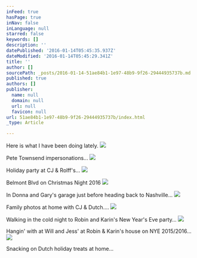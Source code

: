 ```yaml
---
inFeed: true
hasPage: true
inNav: false
inLanguage: null
starred: false
keywords: []
description: ''
datePublished: '2016-01-14T05:45:35.937Z'
dateModified: '2016-01-14T05:45:29.341Z'
title: ''
author: []
sourcePath: _posts/2016-01-14-51ae84b1-1e97-48b9-9f26-29444935737b.md
published: true
authors: []
publisher:
  name: null
  domain: null
  url: null
  favicon: null
url: 51ae84b1-1e97-48b9-9f26-29444935737b/index.html
_type: Article

---
```

Here is what I have been doing lately.
![](https://the-grid-user-content.s3-us-west-2.amazonaws.com/f571c835-e632-4984-9b32-5cb7129e61a5.JPG)

Pete Townsend impersonations...
![](https://the-grid-user-content.s3-us-west-2.amazonaws.com/ed56a7d4-c3d1-459d-a325-7fefd2d50f83.JPG)

Holiday party at CJ & Rolff's... ![](https://the-grid-user-content.s3-us-west-2.amazonaws.com/8345626b-64bc-436f-8889-f3bd0bd54bfc.JPG)

Belmont Blvd on Christmas Night 2016
![](https://the-grid-user-content.s3-us-west-2.amazonaws.com/7160fa89-5c60-4341-b600-cde8d23ecbc0.JPG)

In Donna and Gary's garage just before heading back to Nashville...
![](https://the-grid-user-content.s3-us-west-2.amazonaws.com/ac663322-df2b-4081-941e-53cd284d9ea4.JPG)

Family photos at home with CJ & Dutch....
![](https://the-grid-user-content.s3-us-west-2.amazonaws.com/c3d4a685-bcee-414a-bc4b-7b9ab316295b.JPG)

Walking in the cold night to Robin and Karin's New Year's Eve party...
![](https://the-grid-user-content.s3-us-west-2.amazonaws.com/ade5fb2d-17e8-4aec-b03b-6521db703445.JPG)

Hangin' with at Will and Jess' at Robin & Karin's house on NYE 2015/2016...
![](https://the-grid-user-content.s3-us-west-2.amazonaws.com/43274c73-6948-454b-9314-b3837e498bd6.JPG)

Snacking on Dutch holiday treats at home...